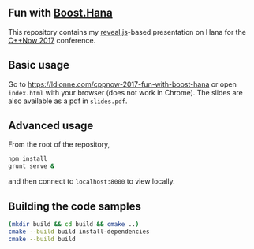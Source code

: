 ## Fun with [Boost.Hana][]

This repository contains my [reveal.js][]-based presentation on Hana for the
[C++Now 2017][] conference.

## Basic usage
Go to https://ldionne.com/cppnow-2017-fun-with-boost-hana or open
`index.html` with your browser (does not work in Chrome). The slides
are also available as a pdf in `slides.pdf`.

## Advanced usage
From the root of the repository,
```sh
npm install
grunt serve &
```

and then connect to `localhost:8000` to view locally.

## Building the code samples

```sh
(mkdir build && cd build && cmake ..)
cmake --build build install-dependencies
cmake --build build
```

<!-- Links -->
[C++Now 2017]: http://cppnow.org
[Boost.Hana]: https://github.com/boostorg/hana
[reveal.js]: https://github.com/hakimel/reveal.js
